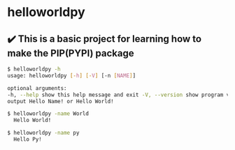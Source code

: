 # helloworldpy

## :heavy_check_mark: This is a basic project for learning how to make the PIP(PYPI) package
```bash
$ helloworldpy -h
usage: helloworldpy [-h] [-V] [-n [NAME]]

optional arguments:
-h, --help show this help message and exit -V, --version show program version -n [NAME], --name [NAME]
output Hello Name! or Hello World!
```

```bash 
$ helloworldpy -name World
  Hello World!
```
```bash 
$ helloworldpy -name py
  Hello Py!
```
